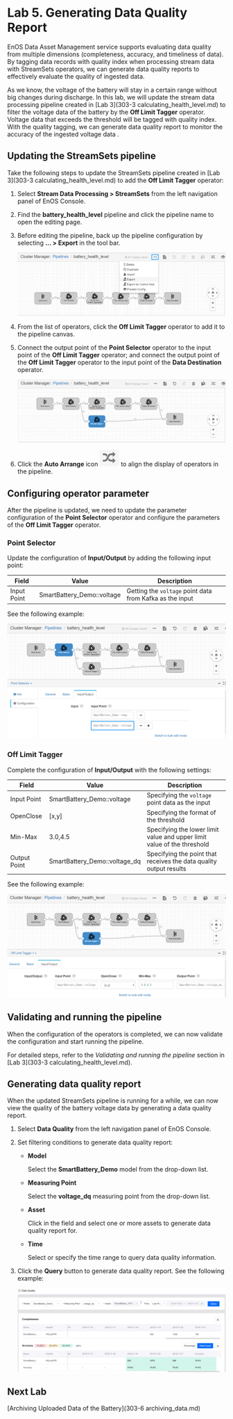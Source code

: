 # Lab 5. Generating Data Quality Report

EnOS Data Asset Management service supports evaluating data quality from multiple dimensions (completeness, accuracy, and timeliness of data). By tagging data records with quality index when processing stream data with StreamSets operators, we can generate data quality reports to effectively evaluate the quality of ingested data.

As we know, the voltage of the battery will stay in a certain range without big changes during discharge. In this lab, we will update the stream data processing pipeline created in [Lab 3](303-3 calculating_health_level.md) to filter the voltage data of the battery by the **Off Limit Tagger** operator. Voltage data that exceeds the threshold will be tagged with quality index. With the quality tagging, we can generate data quality report to monitor the accuracy of the ingested voltage data .


## Updating the StreamSets pipeline

Take the following steps to update the StreamSets pipeline created in [Lab 3](303-3 calculating_health_level.md) to add the **Off Limit Tagger** operator:

1. Select **Stream Data Processing > StreamSets** from the left navigation panel of EnOS Console.

2. Find the **battery_health_level** pipeline and click the pipeline name to open the editing page.

3. Before editing the pipeline, back up the pipeline configuration by selecting **... > Export** in the tool bar.

   ![](media/exporting_pipeline.png)

4. From the list of operators, click the **Off Limit Tagger** operator to add it to the pipeline canvas.

5. Connect the output point of the **Point Selector** operator to the input point of the **Off Limit Tagger** operator; and connect the output point of the **Off Limit Tagger** operator to the input point of the **Data Destination** operator.

   ![](media/updated_pipeline.png)

6. Click the **Auto Arrange** icon ![](media/auto_arrange_icon.png) to align the display of operators in the pipeline.


## Configuring operator parameter

After the pipeline is updated, we need to update the parameter configuration of the **Point Selector** operator and configure the parameters of the **Off Limit Tagger** operator.

### Point Selector

Update the configuration of **Input/Output** by adding the following input point:

| Field       | Value                      | Description                                              |
| ----------- | -------------------------- | -------------------------------------------------------- |
| Input Point | SmartBattery_Demo::voltage | Getting the `voltage` point data from Kafka as the input |

See the following example:

![](media/point_selector_config_1.png)


### Off Limit Tagger

Complete the configuration of **Input/Output** with the following settings:

| Field        | Value                         | Description                                                  |
| ------------ | ----------------------------- | ------------------------------------------------------------ |
| Input Point  | SmartBattery_Demo::voltage    | Specifying the `voltage` point data as the input             |
| OpenClose    | [x,y]                         | Specifying the format of the threshold                       |
| Min-Max      | 3.0,4.5                       | Specifying the lower limit value and upper limit value of the threshold |
| Output Point | SmartBattery_Demo::voltage_dq | Specifying the point that receives the data quality output results |

See the following example:

![](media/offlimt_tagger_config.png)

## Validating and running the pipeline

When the configuration of the operators is completed, we can now validate the configuration and start running the pipeline.

For detailed steps, refer to the *Validating and running the pipeline* section in [Lab 3](303-3 calculating_health_level.md).

## Generating data quality report

When the updated StreamSets pipeline is running for a while, we can now view the quality of the battery voltage data by generating a data quality report.

1. Select **Data Quality** from the left navigation panel of EnOS Console.

2. Set filtering conditions to generate data quality report:

   - **Model**

     Select the **SmartBattery_Demo** model from the drop-down list.

   - **Measuring Point**

     Select the **voltage_dq** measuring point from the drop-down list.

   - **Asset**

     Click in the field and select one or more assets to generate data quality report for.

   - **Time**

     Select or specify the time range to query data quality information.  

3. Click the **Query** button to generate data quality report. See the following example:

   ![](media/data_quality_report.png)

## Next Lab

[Archiving Uploaded Data of the Battery](303-6 archiving_data.md)

